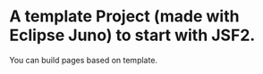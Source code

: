 A template Project (made with Eclipse Juno) to start with JSF2.
===============================================================

You can build pages based on template.